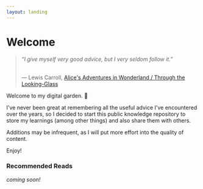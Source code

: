 ```yaml
---
layout: landing
---
```


# Welcome

> _“I give myself very good advice, but I very seldom follow it.”_
>
> \
> ― Lewis Carroll, [Alice's Adventures in Wonderland / Through the Looking-Glass](https://www.goodreads.com/work/quotes/2375385)

Welcome to my digital garden. 🌱

I've never been great at remembering all the useful advice I've encountered over the years, so I decided to start this public knowledge repository to store my learnings (among other things) and also share them with others.

Additions may be infrequent, as I will put more effort into the quality of content.

Enjoy!

### Recommended Reads

_coming soon!_
